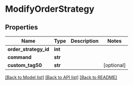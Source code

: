 # ModifyOrderStrategy

## Properties
Name | Type | Description | Notes
------------ | ------------- | ------------- | -------------
**order_strategy_id** | **int** |  | 
**command** | **str** |  | 
**custom_tag50** | **str** |  | [optional] 

[[Back to Model list]](../README.md#documentation-for-models) [[Back to API list]](../README.md#documentation-for-api-endpoints) [[Back to README]](../README.md)


